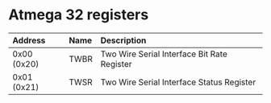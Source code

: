 # Atmega 32 registers

| Address     | Name | Description                                 |
|:------------|:-----|:--------------------------------------------|
| 0x00 (0x20) | TWBR | Two Wire Serial Interface Bit Rate Register |
| 0x01 (0x21) | TWSR | Two Wire Serial Interface Status Register   |
